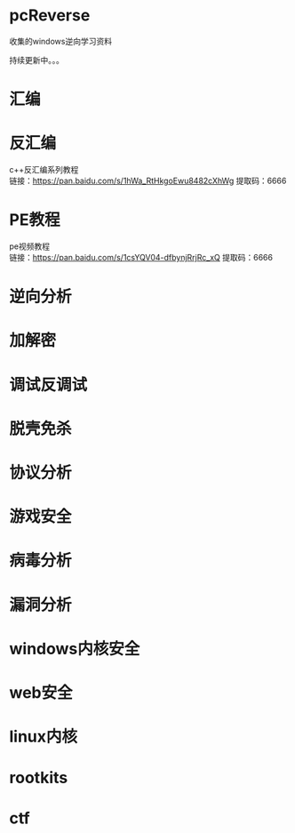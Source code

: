 # pcReverse
收集的windows逆向学习资料

持续更新中。。。


# 汇编

# 反汇编
c++反汇编系列教程  
链接：https://pan.baidu.com/s/1hWa_RtHkgoEwu8482cXhWg 
提取码：6666 

# PE教程
pe视频教程  
链接：https://pan.baidu.com/s/1csYQV04-dfbynjRrjRc_xQ 
提取码：6666 

# 逆向分析

# 加解密

# 调试反调试

# 脱壳免杀

# 协议分析

# 游戏安全

# 病毒分析

# 漏洞分析

# windows内核安全

# web安全

# linux内核

# rootkits

# ctf
